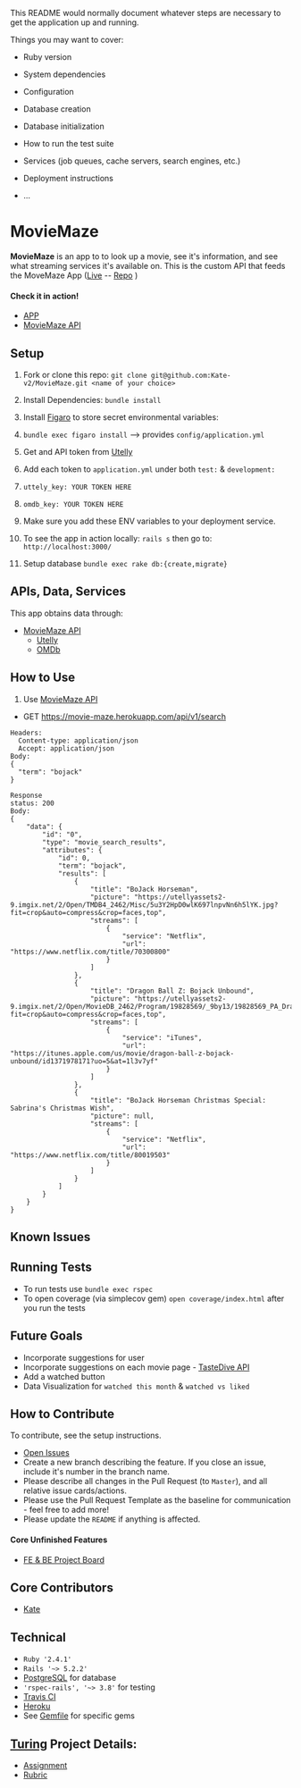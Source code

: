 This README would normally document whatever steps are necessary to get the
application up and running.

Things you may want to cover:
* Ruby version
* System dependencies
* Configuration
* Database creation
* Database initialization
* How to run the test suite
* Services (job queues, cache servers, search engines, etc.)
* Deployment instructions

* ...


# MovieMaze

**MovieMaze** is an app to to look up a movie, see it's information, and see what streaming services it's available on. This is the custom API that feeds the MoveMaze App ([Live]()  -- [Repo](https://github.com/Kate-v2/MovieMaze)  )


#### Check it in action!
* [APP]()
* [MovieMaze API](https://movie-maze.herokuapp.com/)

## Setup
1. Fork or clone this repo: `git clone git@github.com:Kate-v2/MovieMaze.git <name of your choice>`
1. Install Dependencies: `bundle install`
1. Install [Figaro](https://github.com/laserlemon/figaro) to store secret environmental variables:
  1. `bundle exec figaro install`  --> provides `config/application.yml`
1. Get and API token from [Utelly](https://rapidapi.com/utelly/api/utelly?endpoint=59ef20efe4b09ee1ff544377)

1. Add each token to `application.yml` under both `test:` & `development:`
1. `uttely_key: YOUR TOKEN HERE`
1. `omdb_key: YOUR TOKEN HERE`
1. Make sure you add these ENV variables to your deployment service.
1. To see the app in action locally: `rails s` then go to: `http://localhost:3000/`
1. Setup database `bundle exec rake db:{create,migrate}`


## APIs, Data, Services
This app obtains data through:
* [MovieMaze API](https://github.com/Kate-v2/MovieMaze_API)
  * [Utelly](https://rapidapi.com/utelly/api/utelly?endpoint=59ef20efe4b09ee1ff544377)
  * [OMDb](http://www.omdbapi.com/)


## How to Use
1. Use [MovieMaze API](https://movie-maze.herokuapp.com/)

* GET https://movie-maze.herokuapp.com/api/v1/search
```
Headers:
  Content-type: application/json
  Accept: application/json
Body:
{
  "term": "bojack"
}
```
```
Response
status: 200
Body:
{
    "data": {
        "id": "0",
        "type": "movie_search_results",
        "attributes": {
            "id": 0,
            "term": "bojack",
            "results": [
                {
                    "title": "BoJack Horseman",
                    "picture": "https://utellyassets2-9.imgix.net/2/Open/TMDB4_2462/Misc/5u3Y2HpD0wlK697lnpvNn6h5lYK.jpg?fit=crop&auto=compress&crop=faces,top",
                    "streams": [
                        {
                            "service": "Netflix",
                            "url": "https://www.netflix.com/title/70300800"
                        }
                    ]
                },
                {
                    "title": "Dragon Ball Z: Bojack Unbound",
                    "picture": "https://utellyassets2-9.imgix.net/2/Open/MovieDB_2462/Program/19828569/_9by13/19828569_PA_DragonBallZBojackUnbound.jpg?fit=crop&auto=compress&crop=faces,top",
                    "streams": [
                        {
                            "service": "iTunes",
                            "url": "https://itunes.apple.com/us/movie/dragon-ball-z-bojack-unbound/id1371978171?uo=5&at=1l3v7yf"
                        }
                    ]
                },
                {
                    "title": "BoJack Horseman Christmas Special: Sabrina's Christmas Wish",
                    "picture": null,
                    "streams": [
                        {
                            "service": "Netflix",
                            "url": "https://www.netflix.com/title/80019503"
                        }
                    ]
                }
            ]
        }
    }
}
```



## Known Issues


## Running Tests
* To run tests use `bundle exec rspec`
* To open coverage (via simplecov gem) `open coverage/index.html` after you run the tests

## Future Goals
* Incorporate suggestions for user
* Incorporate suggestions on each movie page - [TasteDive API](https://tastedive.com/read/api)
* Add a watched button
* Data Visualization for `watched this month` & `watched vs liked`


## How to Contribute
To contribute, see the setup instructions.
* [Open Issues](https://github.com/Kate-v2/MovieMaze/projects/1)
* Create a new branch describing the feature. If you close an issue, include it's number in the branch name.
* Please describe all changes in the Pull Request (to `Master`), and all relative issue cards/actions.
* Please use the Pull Request Template as the baseline for communication - feel free to add more!
* Please update the `README` if anything is affected.


#### Core Unfinished Features
* [FE & BE Project Board](https://github.com/Kate-v2/MovieMaze/projects/1)


## Core Contributors
* [Kate](https://github.com/Kate-v2)

## Technical
* `Ruby '2.4.1'`
* `Rails '~> 5.2.2'`
* [PostgreSQL](https://www.postgresql.org/) for database
* `'rspec-rails', '~> 3.8'` for testing
* [Travis CI](https://travis-ci.org/)
* [Heroku](https://www.heroku.com/)
* See [Gemfile](https://github.com/Kate-v2/MovieMaze_API/blob/master/Gemfile) for specific gems

## [Turing](https://www.turing.io/) Project Details:
* [Assignment](http://backend.turing.io/module4/projects/take_home_challenge/take_home_challenge_spec)
* [Rubric](http://backend.turing.io/module4/projects/take_home_challenge/take_home_challenge_rubric)
